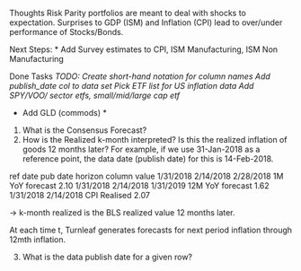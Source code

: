 Thoughts
Risk Parity portfolios are meant to deal with shocks to expectation. Surprises to GDP (ISM) and Inflation (CPI) lead to over/under performance of Stocks/Bonds. 



Next Steps:
    * Add Survey estimates to CPI, ISM Manufacturing, ISM Non Manufacturing
    


Done Tasks
*TODO: Create short-hand notation for column names*
*Add publish_date col to data set*
*Pick ETF list for US inflation data*
*Add SPY/VOO/ sector etfs, small/mid/large cap etf*
* Add GLD (commods) *

1. What is the Consensus Forecast?
2. How is the Realized k-month interpreted? Is this the realized inflation of goods 12 months later? For example, if we use 31-Jan-2018 as a reference point, the data date (publish date) for this is 14-Feb-2018. 

ref date    pub date    horizon     column              value
1/31/2018   2/14/2018   2/28/2018   1M YoY forecast     2.10
1/31/2018   2/14/2018   1/31/2019   12M YoY forecast    1.62
1/31/2018   2/14/2018               CPI Realised        2.07

-> k-month realized is the BLS realized value 12 months later. 


At each time t, Turnleaf generates forecasts for next period inflation through 12mth inflation. 

3. What is the data publish date for a given row? 



